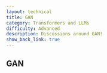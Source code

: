 ```yaml
---
layout: technical
title: GAN
category: Transformers and LLMs
difficulty: Advanced
description: Discussions around GAN!
show_back_link: true
---
```


## GAN